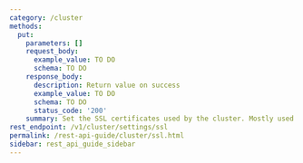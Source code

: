 ```yaml
---
category: /cluster
methods:
  put:
    parameters: []
    request_body:
      example_value: TO DO
      schema: TO DO
    response_body:
      description: Return value on success
      example_value: TO DO
      schema: TO DO
      status_code: '200'
    summary: Set the SSL certificates used by the cluster. Mostly used for HTTP traffic.
rest_endpoint: /v1/cluster/settings/ssl
permalink: /rest-api-guide/cluster/ssl.html
sidebar: rest_api_guide_sidebar
---
```

